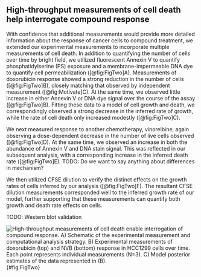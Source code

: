 
## High-throughput measurements of cell death help interrogate compound response

With confidence that additional measurements would provide more detailed information about the response of cancer cells to compound treatment, we extended our experimental measurements to incorporate multiple measurements of cell death. In addition to quantifying the number of cells over time by bright field, we utilized fluorescent Annexin V to quantify phosphatidylserine (PS) exposure and a membrane-impermeable DNA dye to quantify cell permeabilization ([@fig:FigTwo]A). Measurements of doxorubicin response showed a strong reduction in the number of cells ([@fig:FigTwo]B), closely matching that observed by independent measurement ([@fig:Motivate]C). At the same time, we observed little increase in either Annevin V or DNA dye signal over the course of the assay ([@fig:FigTwo]B). Fitting these data to a model of cell growth and death, we correspondingly observed a strong decrease in the inferred rate of growth, while the rate of cell death only increased modestly ([@fig:FigTwo]C).

We next measured response to another chemotherapy, vinorelbine, again observing a dose-dependent decrease in the number of live cells observed ([@fig:FigTwo]D). At the same time, we observed an increase in both the abundance of Annexin V and DNA stain signal. This was reflected in our subsequent analysis, with a corresponding increase in the inferred death rate ([@fig:FigTwo]E). TODO: Do we want to say anything about differences in mechanism?

We then utilized CFSE dilution to verify the distinct effects on the growth rates of cells inferred by our analysis ([@fig:FigTwo]F). The resultant CFSE dilution measurements corresponded well to the inferred growth rate of our model, further supporting that these measurements can quantify both growth and death rate effects on cells.

TODO: Western blot validation

![**High-throughput measurements of cell death enable interrogation of compound response.** A) Schematic of the experimental measurement and computational analysis strategy.     B) Experimental measurements of doxorubicin (top) and NVB (bottom) response in HCC1299 cells over time. Each point represents individual measurements (N=3). C) Model posterior estimates of the data represented in (B).](./Figures/Figure2.svg){#fig:FigTwo}
